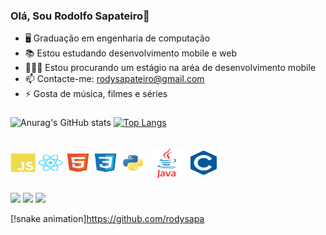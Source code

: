 ### Olá, Sou Rodolfo Sapateiro👋

- 🖥️ Graduação em engenharia de computação
- 📚 Estou estudando desenvolvimento mobile e web
- 🧑🏻‍💻 Estou procurando um estágio na aréa de desenvolvimento mobile
- 📫 Contacte-me: rodysapateiro@gmail.com
- ⚡ Gosta de música, filmes e séries
###
![Anurag's GitHub stats](https://github-readme-stats.vercel.app/api?username=rodysapa&show_icons=true&theme=tokyonight)
[![Top Langs](https://github-readme-stats.vercel.app/api/top-langs/?username=rodysapa&layout=donut&theme=tokyonight)](https://github.com/rodysapa/github-readme-stats)

<div style="display: inline_block"><br>
  <img align="center" alt="Rody-Js" height="30" width="40" src="https://raw.githubusercontent.com/devicons/devicon/master/icons/javascript/javascript-plain.svg">
  <img align="center" alt="Rody-React" height="30" width="40" src="https://raw.githubusercontent.com/devicons/devicon/master/icons/react/react-original.svg">
  <img align="center" alt="Rody-HTML" height="30" width="40" src="https://raw.githubusercontent.com/devicons/devicon/master/icons/html5/html5-original.svg">
  <img align="center" alt="Rody-CSS" height="30" width="40" src="https://raw.githubusercontent.com/devicons/devicon/master/icons/css3/css3-original.svg">
  <img align="center" alt="Rody-Python" height="30" width="40" src="https://raw.githubusercontent.com/devicons/devicon/master/icons/python/python-original.svg">
  <img align="center" alt="Rody-Java" height="50" width="60" src="https://github.com/devicons/devicon/blob/6910f0503efdd315c8f9b858234310c06e04d9c0/icons/java/java-original-wordmark.svg?plain=1">
  <img align="center" alt="Rody-C" height="40" width="50" src="https://github.com/devicons/devicon/blob/master/icons/c/c-plain.svg">
</div>

###
<div> 
  <a href="https://instagram.com/rodolfo.sapateiro" target="_blank"><img src="https://img.shields.io/badge/-Instagram-%23E4405F?style=for-the-badge&logo=instagram&logoColor=white" target="_blank"></a> 
  <a href = "mailto:rodysapateiro@gmail.com"><img src="https://img.shields.io/badge/-Gmail-%23333?style=for-the-badge&logo=gmail&logoColor=white" target="_blank"></a>
  <a href="https://www.linkedin.com/in/rodolfosapateiro/" target="_blank"><img src="https://img.shields.io/badge/-LinkedIn-%230077B5?style=for-the-badge&logo=linkedin&logoColor=white" target="_blank"></a> 
</div>

[!snake animation]https://github.com/rodysapa
